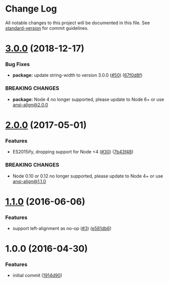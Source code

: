 # Change Log

All notable changes to this project will be documented in this file. See [standard-version](https://github.com/conventional-changelog/standard-version) for commit guidelines.

<a name="3.0.0"></a>
# [3.0.0](https://github.com/nexdrew/ansi-align/compare/v2.0.0...v3.0.0) (2018-12-17)


### Bug Fixes

* **package:** update string-width to version 3.0.0 ([#50](https://github.com/nexdrew/ansi-align/issues/50)) ([67f0d8f](https://github.com/nexdrew/ansi-align/commit/67f0d8f))


### BREAKING CHANGES

* **package:** Node 4 no longer supported, please update to Node 6+ or use ansi-align@2.0.0



<a name="2.0.0"></a>
# [2.0.0](https://github.com/nexdrew/ansi-align/compare/v1.1.0...v2.0.0) (2017-05-01)


### Features

* ES2015ify, dropping support for Node <4 ([#30](https://github.com/nexdrew/ansi-align/issues/30)) ([7b43f48](https://github.com/nexdrew/ansi-align/commit/7b43f48))


### BREAKING CHANGES

* Node 0.10 or 0.12 no longer supported, please update to Node 4+ or use ansi-align@1.1.0



<a name="1.1.0"></a>
# [1.1.0](https://github.com/nexdrew/ansi-align/compare/v1.0.0...v1.1.0) (2016-06-06)


### Features

* support left-alignment as no-op ([#3](https://github.com/nexdrew/ansi-align/issues/3)) ([e581db6](https://github.com/nexdrew/ansi-align/commit/e581db6))



<a name="1.0.0"></a>
# 1.0.0 (2016-04-30)


### Features

* initial commit ([1914d90](https://github.com/nexdrew/ansi-align/commit/1914d90))
